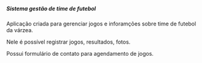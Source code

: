 <h5>Sistema gestão de time de futebol</h5>

<p>Aplicação criada para gerenciar jogos e inforamções sobre
    time de futebol da várzea.
</p>

<p>Nele é possível registrar jogos, resultados, fotos.</p>

<p>Possui formulário de contato para agendamento de jogos.</p>
